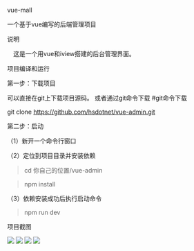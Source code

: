 vue-mall

一个基于vue编写的后端管理项目

说明

　这是一个用vue和iview搭建的后台管理界面。

项目编译和运行

第一步：下载项目

可以直接在git上下载项目源码。
或者通过git命令下载
#git命令下载

git clone https://github.com/hsdotnet/vue-admin.git

第二步：启动

（1）新开一个命令行窗口

（2）定位到项目目录并安装依赖
  > cd 你自己的位置/vue-admin
  
  > npm install
  
（3）依赖安装成功后执行启动命令

  > npm run dev

项目截图

  <img src="https://github.com/hsdotnet/vue-admin/blob/master/src/assets/images/1.png"/>

  <img src="https://github.com/hsdotnet/vue-admin/blob/master/src/assets/images/2.png"/>
  
  <img src="https://github.com/hsdotnet/vue-admin/blob/master/src/assets/images/3.png"/>

  <img src="https://github.com/hsdotnet/vue-admin/blob/master/src/assets/images/4.png"/>
